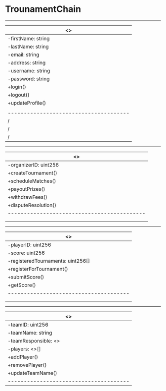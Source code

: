# TrounamentChain

----------------------------------------
|              <<User>>               |
|--------------------------------------|
| -firstName: string                   |
| -lastName: string                    |
| -email: string                       |
| -address: string                     |
| -username: string                    |
| -password: string                    |
| +login()                             |
| +logout()                            |
| +updateProfile()                     |
|                                      |
|--------------------------------------|
        /           |            \
       /            |             \
      /             |              \
 --------------------------------------------
|             <<Organizer>>                |
|-------------------------------------------|
| -organizerID: uint256                    |
| +createTournament()                      |
| +scheduleMatches()                       |
| +payoutPrizes()                          |
| +withdrawFees()                          |
| +disputeResolution()                     |
|-------------------------------------------|
            |
            |
 ----------------------------------------
|               <<Player>>             |
|--------------------------------------|
| -playerID: uint256                   |
| -score: uint256                      |
| -registeredTournaments: uint256[]    |
| +registerForTournament()             |
| +submitScore()                       |
| +getScore()                          |
|--------------------------------------|
             |
             |
 ----------------------------------------
|                <<Team>>              |
|--------------------------------------|
| -teamID: uint256                     |
| -teamName: string                    |
| -teamResponsible: <<User>>           |
| -players: <<Player>>[]               |
| +addPlayer()                         |
| +removePlayer()                      |
| +updateTeamName()                    |
|--------------------------------------|
